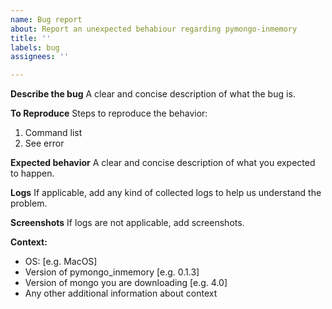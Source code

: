```yaml
---
name: Bug report
about: Report an unexpected behabiour regarding pymongo-inmemory
title: ''
labels: bug
assignees: ''

---
```


**Describe the bug**
A clear and concise description of what the bug is.

**To Reproduce**
Steps to reproduce the behavior:
1. Command list
2. See error

**Expected behavior**
A clear and concise description of what you expected to happen.

**Logs**
If applicable, add any kind of collected logs to help us understand the problem.

**Screenshots**
If logs are not applicable, add screenshots.

**Context:**
 - OS: [e.g. MacOS]
 - Version of pymongo_inmemory [e.g. 0.1.3]
 - Version of mongo you are downloading [e.g. 4.0]
 - Any other additional information about context
